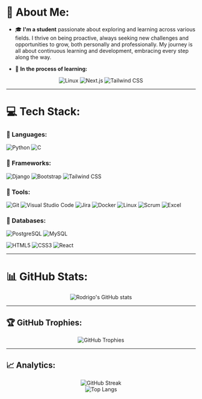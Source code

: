 # 💫 About Me:
- 🎓 **I'm a student** passionate about exploring and learning across various fields. I thrive on being proactive, always seeking new challenges and opportunities to grow, both personally and professionally. My journey is all about continuous learning and development, embracing every step along the way.

- 📘 **In the process of learning:**

<p align="center">
  <img src="https://img.shields.io/badge/linux-%23FCC624.svg?style=for-the-badge&logo=linux&logoColor=black" alt="Linux"/>
  <img src="https://img.shields.io/badge/next.js-%23000000.svg?style=for-the-badge&logo=nextdotjs&logoColor=white" alt="Next.js"/>
  <img src="https://img.shields.io/badge/tailwindcss-%2338B2AC.svg?style=for-the-badge&logo=tailwind-css&logoColor=white" alt="Tailwind CSS"/>
</p>

---

# 💻 Tech Stack:
### 🔹 Languages:
![Python](https://img.shields.io/badge/python-%2314354C.svg?style=for-the-badge&logo=python&logoColor=white)
![C](https://img.shields.io/badge/C-%2300599C.svg?style=for-the-badge&logo=c&logoColor=white)

### 🔹 Frameworks:
![Django](https://img.shields.io/badge/django-%23092E20.svg?style=for-the-badge&logo=django&logoColor=white)
![Bootstrap](https://img.shields.io/badge/bootstrap-%23563D7C.svg?style=for-the-badge&logo=bootstrap&logoColor=white)
![Tailwind CSS](https://img.shields.io/badge/Tailwind_CSS-%2338B2AC.svg?style=for-the-badge&logo=tailwind-css&logoColor=white)


### 🔹 Tools:
![Git](https://img.shields.io/badge/git-%23F05033.svg?style=for-the-badge&logo=git&logoColor=white)
![Visual Studio Code](https://img.shields.io/badge/VSCode-%23007ACC.svg?style=for-the-badge&logo=visual-studio-code&logoColor=white)
![Jira](https://img.shields.io/badge/jira-%230A0FFF.svg?style=for-the-badge&logo=jira&logoColor=white)
![Docker](https://img.shields.io/badge/docker-%230db7ed.svg?style=for-the-badge&logo=docker&logoColor=white)
![Linux](https://img.shields.io/badge/linux-%23FCC624.svg?style=for-the-badge&logo=linux&logoColor=black)
![Scrum](https://img.shields.io/badge/scrum-%236DB33F.svg?style=for-the-badge&logo=scrum&logoColor=white)
![Excel](https://img.shields.io/badge/Microsoft_Excel-217346?style=for-the-badge&logo=microsoft-excel&logoColor=white)



### 🔹 Databases:
![PostgreSQL](https://img.shields.io/badge/postgresql-%23336791.svg?style=for-the-badge&logo=postgresql&logoColor=white)
![MySQL](https://img.shields.io/badge/mysql-%2300f.svg?style=for-the-badge&logo=mysql&logoColor=white)

![HTML5](https://img.shields.io/badge/html5-%23E34F26.svg?style=for-the-badge&logo=html5&logoColor=white) 
![CSS3](https://img.shields.io/badge/css3-%231572B6.svg?style=for-the-badge&logo=css3&logoColor=white)
![React](https://img.shields.io/badge/react-%2361DAFB.svg?style=for-the-badge&logo=react&logoColor=white)


---

# 📊 GitHub Stats:
<div align="center">
  <img src="https://github-readme-stats.vercel.app/api?username=Rodrivgoo&show_icons=true&theme=radical" alt="Rodrigo's GitHub stats"/>
</div>

---

## 🏆 GitHub Trophies:
<div align="center">
  <img src="https://github-profile-trophy.vercel.app/?username=Rodrivgoo&theme=radical" alt="GitHub Trophies"/>
</div>

---

## 📈 Analytics:
<div align="center">
  <img src="https://github-readme-streak-stats.herokuapp.com/?user=Rodrivgoo&theme=radical" alt="GitHub Streak"/>
  <br>
  <img src="https://github-readme-stats.vercel.app/api/top-langs/?username=Rodrivgoo&layout=compact&theme=radical" alt="Top Langs"/>
</div>
